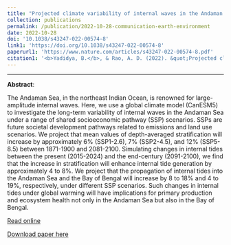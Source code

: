 ```yaml
---
title: "Projected climate variability of internal waves in the Andaman Sea"
collection: publications
permalink: /publication/2022-10-28-communication-earth-environment
date: 2022-10-28
doi: '10.1038/s43247-022-00574-8'
link1: 'https://doi.org/10.1038/s43247-022-00574-8'
paperurl1: 'https://www.nature.com/articles/s43247-022-00574-8.pdf'
citation1: '<b>Yadidya, B.</b>, & Rao, A. D. (2022). &quot;Projected climate variability of internal waves in the Andaman Sea..&quot; <b><i>Communications Earth & Environment</i></b>, 3, 252. https://doi.org/10.1038/s43247-022-00574-8'
---
```

<span class="__dimensions_badge_embed__" data-doi="10.1038/s43247-022-00574-8" data-legend="always" data-style="small_circle"></span><script async src="https://badge.dimensions.ai/badge.js" charset="utf-8"></script>

<script type='text/javascript' src='https://d1bxh8uas1mnw7.cloudfront.net/assets/embed.js'></script><div class='altmetric-embed' data-badge-type='donut' data-condensed='true' data-badge-details='right' data-doi='10.1038/s43247-022-00574-8'></div>

---

**Abstract**:

The Andaman Sea, in the northeast Indian Ocean, is renowned for large-amplitude internal waves. Here, we use a global climate model (CanESM5) to investigate the long-term variability of internal waves in the Andaman Sea under a range of shared socioeconomic pathway (SSP) scenarios. SSPs are future societal development pathways related to emissions and land use scenarios. We project that mean values of depth-averaged stratification will increase by approximately 6% (SSP1-2.6), 7% (SSP2-4.5), and 12% (SSP5-8.5) between 1871-1900 and 2081-2100. Simulating changes in internal tides between the present (2015-2024) and the end-century (2091-2100), we find that the increase in stratification will enhance internal tide generation by approximately 4 to 8%. We project that the propagation of internal tides into the Andaman Sea and the Bay of Bengal will increase by 8 to 18% and 4 to 19%, respectively, under different SSP scenarios. Such changes in internal tides under global warming will have implications for primary production and ecosystem health not only in the Andaman Sea but also in the Bay of Bengal.

[Read online](https://www.nature.com/articles/s43247-022-00574-8)

[Download paper here](https://www.nature.com/articles/s43247-022-00574-8.pdf)

